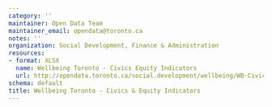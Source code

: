 ```yaml
---
category: ''
maintainer: Open Data Team
maintainer_email: opendata@toronto.ca
notes: ''
organization: Social Development, Finance & Administration
resources:
- format: XLSX
  name: Wellbeing Toronto - Civics Equity Indicators
  url: http://opendata.toronto.ca/social.development/wellbeing/WB-Civics.xlsx
schema: default
title: Wellbeing Toronto - Civics & Equity Indicators
---
```

